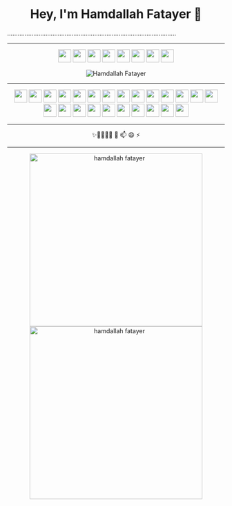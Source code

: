 <h1 align="center">Hey, I'm Hamdallah Fatayer 👋</h1>.................................................................................................
<hr>
<p align="center">
<a href="mailto:hamdalla9@gmail.com"><img src="https://i.imgur.com/sCJuAIP.png"  width="30px" height="30px"></img></a>
<a href="mailto:hamdalla2@hotmail.com"><img src="https://i.imgur.com/8L6Okpv.png"  width="30px" height="30px"></img></a>
<a href="https://www.facebook.com/hamdallah.fatayer" target="_blank"><img src="https://i.imgur.com/4J5K7oh.png"  width="30px" height="30px"></img></a>
<a href="https://www.linkedin.com/in/hamdallah-fatayer-08052476/" target="_blank"><img src="https://i.imgur.com/t55V1Qt.png"  width="30px" height="30px"></img></a>
<a href="https://twitter.com/hamdalla2" target="_blank"><img src="https://i.imgur.com/f9UfHh0.png"  width="30px" height="30px"></img></a>
<a href="https://drive.google.com/file/d/1QhxyIwPO_ka_cgSjsZpjUd3bRYrobIJH/view?usp=sharing" target="_blank"><img src="https://i.imgur.com/cAKFeys.png"  width="30px" height="30px"></img></a>
<a href="https://www.codewars.com/users/Hamdallah%20Fatayer" target="_blank"><img src="https://i.imgur.com/omkUMc2.png"  width="30px" height="30px"></img></a>
<a href="https://leetcode.com/hamdalla9/" target="_blank"><img src="https://user-images.githubusercontent.com/36547915/97088991-45da5d00-1652-11eb-900f-80d106540f4f.png"  width="30px" height="30px"></img></a>
</p>
<p align="center"><img src="https://komarev.com/ghpvc/?username=hamdallah2" alt="Hamdallah Fatayer"/></p>
<hr>
<p align="center">
<img src="https://i.imgur.com/asySM4L.png"  width="30px" height="30px" ></img>
<img src="https://i.imgur.com/jiWIM42.png"  width="30px" height="30px" ></img>
<img src="https://i.imgur.com/TfH1xvo.png"  width="30px" height="30px" ></img>
<img src="https://encrypted-tbn0.gstatic.com/images?q=tbn:ANd9GcTfh0VmHkafOJ0l3uWTOlQen7rtCUWucOmm0w&usqp=CAU"  width="30px" height="30px" ></img>
<img src="https://i.imgur.com/5Q5BhxP.png"  width="30px" height="30px" ></img>
<img src="https://i.imgur.com/WrOKPRk.png"  width="30px" height="30px" ></img>
<img src="https://i.imgur.com/2ltrCrS.png"  width="30px" height="30px" ></img>
<img src="https://i.imgur.com/EHnE1Qc.png"  width="30px" height="30px" ></img>
<img src="https://i.imgur.com/qFQHrf8.png"  width="30px" height="30px" ></img>
<img src="https://i2.wp.com/blog.logrocket.com/wp-content/uploads/2019/07/Screen-Shot-2018-10-11-at-1.40.06-PM.png?fit=1016%2C1034&ssl=1"  width="30px" height="30px" ></img>
<img src="https://i.imgur.com/16ezo9A.png"  width="30px" height="30px" ></img>
<img src="https://i.imgur.com/tYPleps.png"  width="30px" height="30px" ></img>
<img src="https://i.imgur.com/PSXeVMv.jpg"  width="30px" height="30px" ></img>
<img src="https://i.imgur.com/kk1H10U.png"  width="30px" height="30px" ></img>
<img src="https://i.imgur.com/e5mpI2E.png"  width="30px" height="30px" ></img>
<img src="https://i.imgur.com/Q5Ra0JT.png"  width="30px" height="30px" ></img>
<img src="https://i.imgur.com/xtCbXda.png"  width="30px" height="30px" ></img>
<img src="https://i.imgur.com/ri2cvJd.png"  width="30px" height="30px" ></img>
<img src="https://i.imgur.com/0pC9qlp.png"  width="30px" height="30px" ></img>
<img src="https://i.imgur.com/5ym77hX.png"  width="30px" height="30px" ></img>
<img src="https://i.imgur.com/V4G3mHW.png"  width="30px" height="30px" ></img>
<img src="https://i.imgur.com/DebnlRF.png"  width="30px" height="30px" ></img>
<img src="https://i.imgur.com/xgA8wZV.png"  width="30px" height="30px" ></img>
<img src="https://i.imgur.com/Fa99T1d.png"  width="30px" height="30px" ></img>
</p>
<hr>
<p align="center">
✨🔭🌱👯🤔 💬 📫 😄 ⚡
</p>
<hr>
<p align="center">
<img align="center" src="https://github-readme-stats.vercel.app/api?username=hamdalla2&show_icons=true&locale=en" alt="hamdallah fatayer" width="400" />
<img align="center" src="https://github-readme-streak-stats.herokuapp.com/?user=hamdalla2&" alt="hamdallah fatayer" width="400" />
</p>
